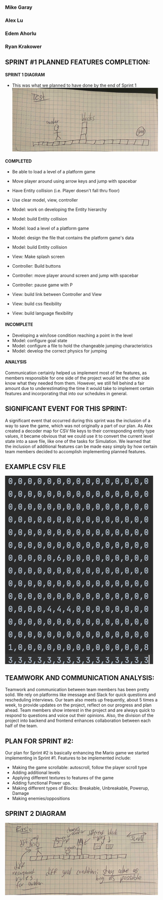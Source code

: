 ### Mike Garay
### Alex Lu
### Edem Ahorlu
### Ryan Krakower

## SPRINT #1 PLANNED FEATURES COMPLETION:

#### SPRINT 1 DIAGRAM
* This was what we planned to have done by the end of Sprint 1
![hello](testlevel.jpg)

#### COMPLETED
* Be able to load a level of a platform game
* Move player around using arrow keys and jump with spacebar
* Have Entity collision (i.e. Player doesn't fall thru floor)
* Use clear model, view, controller

* Model: work on developing the Entity hierarchy
* Model: build Entity collision
* Model: load a level of a platform game
* Model: design the file that contains the platform game's data
* Model: build Entity collision

* View: Make splash screen
* Controller: Build buttons
* Controller: move player around screen and jump with spacebar
* Controller: pause game with P
* View: build link between Controller and View
* View: build css flexibility
* View: build language flexibility

#### INCOMPLETE
* Developing a win/lose condition reaching a point in the level
* Model: configure goal state
* Model: configure a file to hold the changeable jumping characteristics
* Model: develop the correct physics for jumping

#### ANALYSIS
Communication certainly helped us implement most of the features, as members responsible for one
side of the project would let the other side know what they needed from them. However, we
still fell behind a fair amount due to underestimating the time it would take to implement
certain features and incorporating that into our schedules in general.

## SIGNIFICANT EVENT FOR THIS SPRINT:
A significant event that occurred during this sprint was the inclusion of a way to save
the game, which was not originally a part of our plan. As Alex created a decoder
map for CSV file keys to their corresponding entity type values, it became obvious
that we could use it to convert the current level state into a save file, like one of the tasks
for Simulation. We learned that the inclusion of additional features can be made easy
simply by how certain team members decided to accomplish implementing planned features.

## EXAMPLE CSV FILE
![hello](csvfile.png)

## TEAMWORK AND COMMUNICATION ANALYSIS:
Teamwork and communication between team members has been pretty solid. We rely on platforms like 
imessage and Slack for quick questions and rescheduling interviews. Our team also meets up frequently, 
about 5 times a week, to provide updates on the project, reflect on our progress and plan ahead. 
Team members show interest in the project and are always quick to respond to questions and voice 
out their opinions. Also, the division of the project into backend and frontend enhances 
collaboration between each half of the team.


## PLAN FOR SPRINT #2:
Our plan for Sprint #2 is basically enhancing the Mario game we started implementing in Sprint #1. Features to be implemented include:
- Making the game scrollable: autoscroll, follow the player scroll type
- Adding additional levels
- Applying different textures to features of the game
- Adding functional Power ups.
- Making different types of Blocks: Breakable, Unbreakable, Powerup, Damage
- Making enemies/oppositions

## SPRINT 2 DIAGRAM
![hello](basiclevel.jpg)


